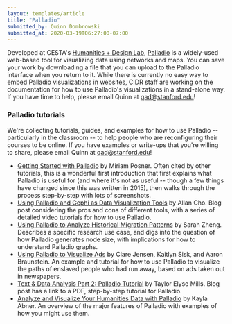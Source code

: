 ```yaml
---
layout: templates/article
title: "Palladio"
submitted_by: Quinn Dombrowski
submitted_at: 2020-03-19T06:27:00-07:00
---
```


Developed at CESTA's [Humanities + Design Lab](http://hdlab.stanford.edu/), [Palladio](http://hdlab.stanford.edu/palladio/) is a widely-used web-based tool for visualizing data using networks and maps. You can save your work by downloading a file that you can upload to the Palladio interface when you return to it. While there is currently no easy way to embed Palladio visualizations in websites, CIDR staff are working on the documentation for how to use Palladio's visualizations in a stand-alone way. If you have time to help, please email Quinn at [qad@stanford.edu](mailto:qad@stanford.edu)!


### Palladio tutorials


We're collecting tutorials, guides, and examples for how to use Palladio -- particularly in the classroom -- to help people who are reconfiguring their courses to be online. If you have examples or write-ups that you're willing to share, please email Quinn at [qad@stanford.edu](mailto:qad@stanford.edu)!


* [Getting Started with Palladio](https://miriamposner.com/blog/getting-started-with-palladio/) by Miriam Posner. Often cited by other tutorials, this is a wonderful first introduction that first explains what Palladio is useful for (and where it's not as useful -- though a few things have changed since this was written in 2015), then walks through the process step-by-step with lots of screenshots.
* [Using Palladio and Gephi as Data Visualization Tools](https://www.allancho.com/2019/10/using-palladio-and-gephi-as-data.html) by Allan Cho. Blog post considering the pros and cons of different tools, with a series of detailed video tutorials for how to use Palladio.
* [Using Palladio to Analyze Historical Migration Patterns](http://blogs.ubc.ca/szhang/tutorials/) by Sarah Zheng. Describes a specific research use case, and digs into the question of how Palladio generates node size, with implications for how to understand Palladio graphs.
* [Using Palladio to Visualize Ads](http://ricedh.github.io/01-palladio.html) by Clare Jensen, Kaitlyn Sisk, and Aaron Braunstein. An example and tutorial for how to use Palladio to visualize the paths of enslaved people who had run away, based on ads taken out in newspapers.
* [Text & Data Analysis Part 2: Palladio Tutorial](https://taylorelysemills.org/tutorials/text-data-analysis-part-2-palladio-tutorial/) by Taylor Elyse Mills. Blog post has a link to a PDF, step-by-step tutorial for Palladio.
* [Analyze and Visualize Your Humanities Data with Palladio](https://publish.illinois.edu/commonsknowledge/2018/10/01/analyze-and-visualize-your-humanities-data-with-palladio/) by Kayla Abner. An overview of the major features of Palladio with examples of how you might use them.
